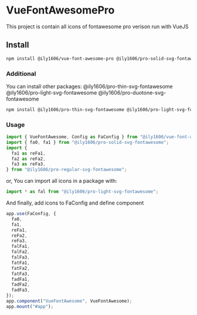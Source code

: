 # VueFontAwesomePro

This project is contain all icons of fontawesome pro verison run with VueJS

## Install

```sh
npm install @ily1606/vue-font-awesome-pro @ily1606/pro-solid-svg-fontawesome @ily1606/pro-regular-svg-fontawesome
```

### Additional

You can install other packages: @ily1606/pro-thin-svg-fontawesome @ily1606/pro-light-svg-fontawesome @ily1606/pro-duotone-svg-fontawesome

```sh
npm install @ily1606/pro-thin-svg-fontawesome @ily1606/pro-light-svg-fontawesome @ily1606/pro-duotone-svg-fontawesome
```

### Usage

```js
import { VueFontAwesome, Config as FaConfig } from "@ily1606/vue-font-awesome-pro";
import { fa0, fa1 } from "@ily1606/pro-solid-svg-fontawesome";
import {
  fa1 as reFa1,
  fa2 as reFa2,
  fa3 as reFa3,
} from "@ily1606/pro-regular-svg-fontawesome";
```

or, You can import all icons in a package with:

```js
import * as fal from "@ily1606/pro-light-svg-fontawesome";
```

And finally, add icons to FaConfig and define component

```js
app.use(FaConfig, {
  fa0,
  fa1,
  reFa1,
  reFa2,
  reFa3,
  falFa1,
  falFa2,
  falFa3,
  fatFa1,
  fatFa2,
  fatFa3,
  fadFa1,
  fadFa2,
  fadFa3,
});
app.component("VueFontAwesome", VueFontAwesome);
app.mount("#app");
```

